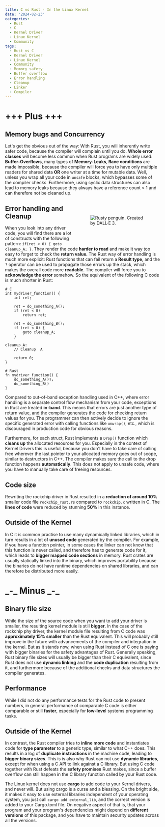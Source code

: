 ```yaml
---
title: C vs Rust - In the Linux Kernel
date: '2024-02-23'
categories:
  - Rust
  - C
  - Kernel Driver
  - Linux Kernel
  - Community
tags:
  - Rust vs C
  - Kernel Driver
  - Linux Kernel
  - Community
  - Memory safety
  - Buffer overflow
  - Error handling
  - Cleanup
  - Linker
  - Compiler
---
```


# +++ Plus +++

## Memory bugs and Concurrency
Let's get the obvious out of the way: With Rust, you will inherently write safer
code, because the compiler will complain until you do. **Whole error classes**
will become less common when Rust programs are widely used:
**Buffer-Overflows**, many types of **Memory-Leaks, Race conditions** are made
impossible, because the compiler will force you to have only multiple readers
for shared data **OR** one writer at a time for mutable data. Well, unless you
wrap all your code in `unsafe` blocks, which bypasses some of the compiler
checks. Furthermore, using cyclic data structures can also lead to memory leaks
because they always have a reference count > 1 and can therefore not be cleaned
up.

[<img src="/static/img/rusty_penguin_5.jpeg" style="max-width:35%;min-width:40px;float:right;padding:50px" alt="Rusty penguin. Created by DALL·E 3." />](https://github.com/Rust-for-Linux/)

## Error handling and Cleanup
When you look into any driver code, you will find there are a lot of constructs
with the following pattern: `if(ret < 0) { goto cleanup_A; }`. They render the
code **harder to read** and make it way too easy to forget to check the **return
value**. The Rust way of error handling is much more explicit: Rust functions
that can fail return a **Result type**, and the `?` operator can be used to
propagate those errors up the stack, which makes the overall code more
**readable**. The compiler will force you to **acknowledge the error** somehow.
So the equivalent of the following C code is much shorter in Rust:

```
# C
int mydriver_function() {
    int ret;

    ret = do_something_A();
    if (ret < 0)
        return ret;

    ret = do_something_B();
    if (ret < 0) {
        goto cleanup_A;
    }

cleanup_A:
    // Cleanup  A

    return 0;
}

# Rust
fn mydriver_function() {
    do_something_A()?;
    do_something_B()
}
```

Compared to out-of-band exception handling used in C++, where error handling is
a separate control flow mechanism from your code, exceptions in Rust are treated
**in-band**. This means that errors are just another type of return value, and
the compiler generates the code for checking return values for you. The
programmer can then actively decide to ignore the specific generated error with
calling functions like `unwrap()`, etc., which is discouraged in production code
for obvious reasons.

Furthermore, for each struct, Rust implements a `Drop()` function which **cleans
up** the allocated resources for you. Especially in the context of Kernel Drivers
this is useful, because you don't have to take care of calling free wherever the
last pointer to your allocated memory goes out of scope, similar to destructors
in C++. The compiler makes sure the call to the drop function happens
**automatically**.  This does not apply to unsafe code, where you have to
manually take care of freeing resources.

## Code size
Rewriting the rockchip driver in Rust resulted in a **reduction of around 10\%**
smaller code file `rockchip_rust.rs` compared to `rockchip.c` written in C. The
**lines of code** were reduced by stunning **50\%** in this instance.

## Outside of the Kernel
In C it is common practise to use many dynamically linked libraries, which in
turn results in a lot of **unused code** generated by the compiler. For example,
if you have a function pointer, in some cases the linker can not know that this
function is never called, and therefore has to generate code for it, which leads
to **bigger mapped code sections** in memory. Rust crates are usually statically
linked into the binary, which improves portability because the binaries do not
have runtime dependencies on shared libraries, and can therefore be distributed
more easily.

# \_-\_ Minus \_-\_
## Binary file size
While the size of the source code when you want to add your driver is smaller,
the resulting kernel module is still **bigger**. In the case of the rockchip phy
driver, the kernel module file resulting from C code was **approximately 15\%
smaller** than the Rust equivalent. This will probably still improve in the future
with advancements of the compiler and integration in the kernel. But as it stands
now, when using Rust instead of C one is paying with bigger binaries for the
safety advantages of Rust.
Generally speaking, Rust binary file sizes will usually be bigger than their C
equivalent, since Rust does not use **dynamic linking** and the **code duplication**
resulting from it, and furthermore because of the additional checks and
data structures the compiler generates.

## Performance
While I did not do any performance tests for the Rust code to present numbers,
in general performance of comparable C code is either comparable or still
**faster**, especially for **low-level** systems programming tasks.

## Outside of the Kernel
In contrast, the Rust compiler tries to **inline more code** and instantiates code
for **type parameter** to a generic type, similar to what C++ does. This results in a
log of **duplicate instructions** in the machine code, leading to **bigger
binary sizes**.  This is is also why Rust can not use **dynamic libraries**, except for
when using a C API to link against a C library. But using C code together with Rust
defeats the **safety promises** Rust makes, since a buffer overflow can still happen
in the C library function called by your Rust code.

The Linux kernel does not use **cargo** to add code to your Kernel drivers, and
never will. But using cargo is a curse and a blessing. On the bright side, it
makes it easy to use external libraries independent of your operating system,
you just call `cargo add external_lib`, and the correct version is added to your
Cargo.toml file. On negative aspect of that is, that your program and your
program's dependencies might depend on **different versions** of this package, and
you have to maintain security updates across all the versions.
